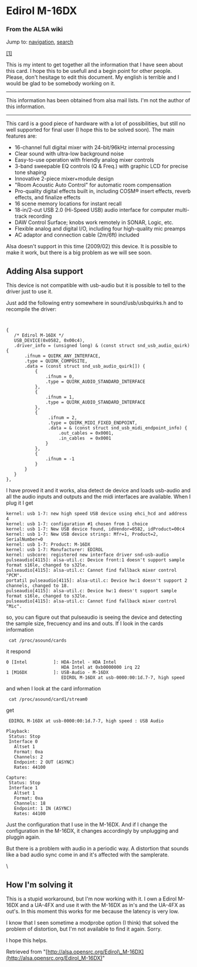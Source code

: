 Edirol M-16DX
=============

### From the ALSA wiki

Jump to: [navigation](#mw-head), [search](#p-search)

[[1]](http://www.roland.com/products/en/M-16DX/images/top_L.jpg)

This is my intent to get together all the information that I have seen
about this card. I hope this to be usefull and a begin point for other
people. Please, don't hesitage to edit this document. My english is
terrible and I would be glad to be somebody working on it.

* * * * *

This information has been obtained from alsa mail lists. I'm not the
author of this information.

* * * * *

This card is a good piece of hardware with a lot of possibilities, but
still no well supported for final user (I hope this to be solved soon).
The main features are:

-   16-channel full digital mixer with 24-bit/96kHz internal processing
-   Clear sound with ultra-low background noise
-   Easy-to-use operation with friendly analog mixer controls
-   3-band sweepable EQ controls (Q & Freq.) with graphic LCD for
    precise tone shaping
-   Innovative 2-piece mixer+module design
-   "Room Acoustic Auto Control" for automatic room compensation
-   Pro-quality digital effects built in, including COSM® insert
    effects, reverb effects, and finalize effects
-   16 scene memory locations for instant recall
-   18-in/2-out USB 2.0 (Hi-Speed USB) audio interface for computer
    multi-track recording
-   DAW Control Surface; knobs work remotely in SONAR, Logic, etc.
-   Flexible analog and digital I/O, including four high-quality mic
    preamps
-   AC adaptor and connection cable (2m/6ft) included

Alsa doesn't support in this time (2009/02) this device. It is possible
to make it work, but there is a big problem as we will see soon.

Adding Alsa support
-------------------

This device is not compatible with usb-audio but it is possible to tell
to the driver just to use it.

Just add the following entry somewhere in sound/usb/usbquirks.h and to
recompile the driver:

` `

    {
       /* Edirol M-16DX */
       USB_DEVICE(0x0582, 0x00c4),
       .driver_info = (unsigned long) & (const struct snd_usb_audio_quirk) {
           .ifnum = QUIRK_ANY_INTERFACE,
           .type = QUIRK_COMPOSITE,
           .data = (const struct snd_usb_audio_quirk[]) {
               {
                   .ifnum = 0,
                   .type = QUIRK_AUDIO_STANDARD_INTERFACE
               },
               {
                   .ifnum = 1,
                   .type = QUIRK_AUDIO_STANDARD_INTERFACE
               },
               {
                    .ifnum = 2,
                    .type = QUIRK_MIDI_FIXED_ENDPOINT,
                    .data = & (const struct snd_usb_midi_endpoint_info) {
                        .out_cables = 0x0001,
                        .in_cables  = 0x0001
                   }
               },
               {
                   .ifnum = -1
               }
           }
       }
    },

I have proved it and it works, alsa detect de device and loads usb-audio
and all the audio inputs and outputs and the midi interfaces are
available. When I plug it I get ` `

    kernel: usb 1-7: new high speed USB device using ehci_hcd and address 4
    kernel: usb 1-7: configuration #1 chosen from 1 choice
    kernel: usb 1-7: New USB device found, idVendor=0582, idProduct=00c4
    kernel: usb 1-7: New USB device strings: Mfr=1, Product=2, SerialNumber=0
    kernel: usb 1-7: Product: M-16DX
    kernel: usb 1-7: Manufacturer: EDIROL
    kernel: usbcore: registered new interface driver snd-usb-audio
    pulseaudio[4115]: alsa-util.c: Device front:1 doesn't support sample format s16le, changed to s32le.
    pulseaudio[4115]: alsa-util.c: Cannot find fallback mixer control "PCM".
    portatil pulseaudio[4115]: alsa-util.c: Device hw:1 doesn't support 2 channels, changed to 18.
    pulseaudio[4115]: alsa-util.c: Device hw:1 doesn't support sample format s16le, changed to s32le.
    pulseaudio[4115]: alsa-util.c: Cannot find fallback mixer control "Mic".

so, you can figure out that pulseaudio is seeing the device and
detecting the sample size, frecuency and ins and outs. If I look in the
cards information ` `

     cat /proc/asound/cards

it respond ` `

    0 [Intel          ]: HDA-Intel - HDA Intel
                         HDA Intel at 0xb0000000 irq 22
    1 [M16DX          ]: USB-Audio - M-16DX
                         EDIROL M-16DX at usb-0000:00:1d.7-7, high speed

and when I look at the card information ` `

     cat /proc/asound/card1/stream0 

get ` `

     EDIROL M-16DX at usb-0000:00:1d.7-7, high speed : USB Audio

    Playback:
     Status: Stop
     Interface 0
       Altset 1
       Format: 0xa
       Channels: 2
       Endpoint: 2 OUT (ASYNC)
       Rates: 44100

    Capture:
     Status: Stop
     Interface 1
       Altset 1
       Format: 0xa
       Channels: 18
       Endpoint: 1 IN (ASYNC)
       Rates: 44100

Just the configuration that I use in the M-16DX. And if I change the
configuration in the M-16DX, it changes accordingly by unplugging and
pluggin again.

But there is a problem with audio in a periodic way. A distortion that
sounds like a bad audio sync come in and it's affected with the
samplerate.

\

How I'm solving it
------------------

This is a stupid workaround, but I'm now working with it. I own a Edirol
M-16DX and a UA-4FX and use it with the M-16DX as in's and the UA-4FX as
out's. In this moment this works for me because the latency is very low.

I know that I seen sometime a modprobe option (I think) that solved the
problem of distortion, but I'm not available to find it again. Sorry.

I hope this helps.

Retrieved from
"[http://alsa.opensrc.org/Edirol\_M-16DX](http://alsa.opensrc.org/Edirol_M-16DX)"

